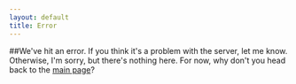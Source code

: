 ```yaml
---
layout: default
title: Error
---
```


##We've hit an error.
If you think it's a problem with the server, let me know. Otherwise, I'm sorry, but there's nothing here. For now, why don't you head back to the <a href="/">main page</a>?